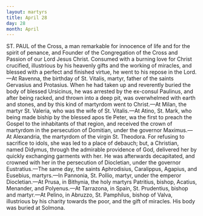 ```yaml
---
layout: martyrs
title: April 28
day: 28
month: April
---
```

ST. PAUL of the Cross, a man remarkable for innocence of life and for the spirit of penance, and
Founder of the Congregation of the Cross and Passion of our Lord Jesus Christ. Consumed with a
burning love for Christ crucified, illustrious by his
heavenly gifts and the working of miracles, and
blessed with a perfect and finished virtue, he went
to his repose in the Lord.&mdash;At Ravenna, the birthday of St. Vitalis, martyr, father of the saints Gervasius and Protasius. When he had taken up and
reverently buried the body of blessed Ursicinus, he
was arrested by the ex-consul Paulinus, and after being racked, and thrown into a deep pit, was overwhelmed with earth and stones, and by this kind of
martyrdom went to Christ.&mdash;At Milan, the martyr St.
Valeria, who was the wife of St. Vitalis.&mdash;At Atino,
St. Mark, who being made biship by the blessed apos
tle Peter, wa the first to preach the Gospel to the inhabitants of that region, and received the crown of
martyrdom in the persecution of Domitian, under
the governor Maximus.&mdash;At Alexandria, the martyrdom of the virgin St. Theodora. For refusing to
sacrifice to idols, she was led to a place of debauch;
but, a Christian, named Didymus, through the admirable providence of God, delivered her by quickly
exchanging garments with her. He was afterwards
decapitated, and crowned with her in the persecution
of Diocletian, under the governor Eustratius.&mdash;The
same day, the saints Aphrodisius, Caralippus,
Agapius, and Eusebius, martyrs.&mdash;In Pannonia, St.
Pollio, martyr, under the emperor Diocletian.&mdash;At
Prusa, in Bithynia, the holy martyrs Patritius,
bishop, Acatius, Menander, and Polyenus.&mdash;At Tarrazona, in Spain, St. Prudentius, bishop and martyr.&mdash;At Pelino, in Abruzzo, St. Pamphilus, bishop
of Valva, illustrious by his charity towards the poor,
and the gift of miracles. His body was buried at
Solmona.



